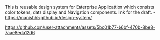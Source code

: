 This is reusable design system for Enterprise Applicattion which consists color tokens, data display and Navigation components.
link for the draft. - https://manishh5.github.io/design-system/


https://github.com/user-attachments/assets/5bc01b77-b6bf-470b-8be8-7aae8eda12d6

